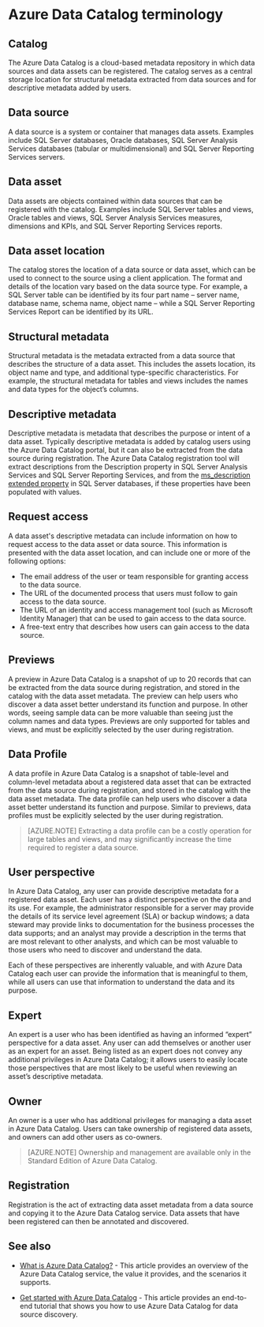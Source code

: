 <properties
   pageTitle="Azure Data Catalog terminology"
   description="An introduction to concepts and terms used in Azure Data Catalog documentation."
   services="data-catalog"
   documentationCenter=""
   authors="steelanddata"
   manager="NA"
   editor=""
   tags=""/>
<tags
   ms.service="data-catalog"
   ms.devlang="NA"
   ms.topic="article"
   ms.tgt_pltfrm="NA"
   ms.workload="data-catalog"
   ms.date="02/04/2016"
   ms.author="maroche"/>

# Azure Data Catalog terminology

## Catalog

The Azure Data Catalog is a cloud-based metadata repository in which data sources and data assets can be registered. The catalog serves as a central storage location for structural metadata extracted from data sources and for descriptive metadata added by users.

## Data source

A data source is a system or container that manages data assets. Examples include SQL Server databases, Oracle databases, SQL Server Analysis Services databases (tabular or multidimensional) and SQL Server Reporting Services servers.

## Data asset

Data assets are objects contained within data sources that can be registered with the catalog. Examples include SQL Server tables and views, Oracle tables and views, SQL Server Analysis Services measures, dimensions and KPIs, and SQL Server Reporting Services reports.

## Data asset location

The catalog stores the location of a data source or data asset, which can be used to connect to the source using a client application. The format and details of the location vary based on the data source type. For example, a SQL Server table can be identified by its four part name – server name, database name, schema name, object name – while a SQL Server Reporting Services Report can be identified by its URL.

## Structural metadata

Structural metadata is the metadata extracted from a data source that describes the structure of a data asset. This includes the assets location, its object name and type, and additional type-specific characteristics. For example, the structural metadata for tables and views includes the names and data types for the object’s columns.

## Descriptive metadata

Descriptive metadata is metadata that describes the purpose or intent of a data asset. Typically descriptive metadata is added by catalog users using the Azure Data Catalog portal, but it can also be extracted from the data source during registration. The Azure Data Catalog registration tool will extract descriptions from the Description property in SQL Server Analysis Services and SQL Server Reporting Services, and from the [ms_description extended property](https://technet.microsoft.com/library/ms190243.aspx) in SQL Server databases, if these properties have been populated with values.

## Request access

A data asset's descriptive metadata can include information on how to request access to the data asset or data source. This information is presented with the data asset location, and can include one or more of the following options:

- The email address of the user or team responsible for granting access to the data source.
- The URL of the documented process that users must follow to gain access to the data source.
- The URL of an identity and access management tool (such as Microsoft Identity Manager) that can be used to gain access to the data source.
- A free-text entry that describes how users can gain access to the data source.

## Previews

A preview in Azure Data Catalog is a snapshot of up to 20 records that can be extracted from the data source during registration, and stored in the catalog with the data asset metadata. The preview can help users who discover a data asset better understand its function and purpose. In other words, seeing sample data can be more valuable than seeing just the column names and data types.
Previews are only supported for tables and views, and must be explicitly selected by the user during registration.

## Data Profile

A data profile in Azure Data Catalog is a snapshot of table-level and column-level metadata about a registered data asset that can be extracted from the data source during registration, and stored in the catalog with the data asset metadata. The data profile can help users who discover a data asset better understand its function and purpose. Similar to previews, data profiles must be explicitly selected by the user during registration.

> [AZURE.NOTE] Extracting a data profile can be a costly operation for large tables and views, and may significantly increase the time required to register a data source.

## User perspective

In Azure Data Catalog, any user can provide descriptive metadata for a registered data asset. Each user has a distinct perspective on the data and its use. For example, the administrator responsible for a server may provide the details of its service level agreement (SLA) or backup windows; a data steward may provide links to documentation for the business processes the data supports; and an analyst may provide a description in the terms that are most relevant to other analysts, and which can be most valuable to those users who need to discover and understand the data.

Each of these perspectives are inherently valuable, and with Azure Data Catalog each user can provide the information that is meaningful to them, while all users can use that information to understand the data and its purpose.

## Expert

An expert is a user who has been identified as having an informed “expert” perspective for a data asset. Any user can add themselves or another user as an expert for an asset. Being listed as an expert does not convey any additional privileges in Azure Data Catalog; it allows users to easily locate those perspectives that are most likely to be useful when reviewing an asset’s descriptive metadata.

## Owner

An owner is a user who has additional privileges for managing a data asset in Azure Data Catalog. Users can take ownership of registered data assets, and owners can add other users as co-owners.
> [AZURE.NOTE] Ownership and management are available only in the Standard Edition of Azure Data Catalog.

## Registration

Registration is the act of extracting data asset metadata from a data source and copying it to the Azure Data Catalog service. Data assets that have been registered can then be annotated and discovered.

## See also

- [What is Azure Data Catalog?](data-catalog-what-is-data-catalog.md) - This article provides an overview of the Azure Data Catalog service, the value it provides, and the scenarios it supports.

- [Get started with Azure Data Catalog](data-catalog-get-started.md) - This article provides an end-to-end tutorial that shows you how to use Azure Data Catalog for data source discovery.  
